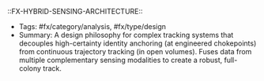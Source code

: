 ::FX-HYBRID-SENSING-ARCHITECTURE::
- Tags: #fx/category/analysis, #fx/type/design
- Summary: A design philosophy for complex tracking systems that decouples high-certainty identity anchoring (at engineered chokepoints) from continuous trajectory tracking (in open volumes). Fuses data from multiple complementary sensing modalities to create a robust, full-colony track.
